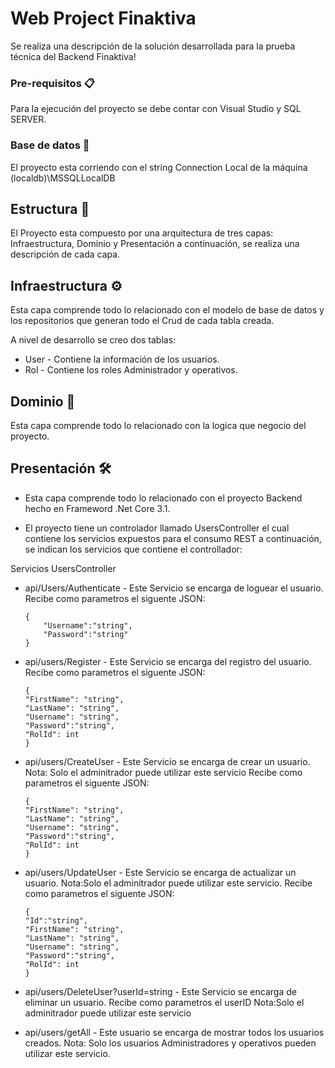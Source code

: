 # Web Project Finaktiva

Se realiza una descripción de la solución desarrollada para la  prueba técnica del Backend Finaktiva!

### Pre-requisitos 📋

Para la ejecución del proyecto se debe contar con Visual Studio y SQL SERVER.

### Base de datos 🔧

El proyecto esta corriendo con el string Connection Local de la máquina (localdb)\\MSSQLLocalDB

## Estructura 🚀

El Proyecto esta compuesto por una arquitectura de tres capas:
Infraestructura, Dominio y Presentación a continuación, se realiza una descripción de cada capa.

## Infraestructura ⚙️

Esta capa comprende todo lo relacionado con el modelo de base de datos y los repositorios que generan todo el Crud de cada tabla creada.

A nivel de desarrollo se creo dos tablas:

* User - Contiene la información de los usuarios.
* Rol - Contiene los roles Administrador y operativos.

## Dominio 🔩

Esta capa comprende todo lo relacionado con la logica que negocio del proyecto.

## Presentación 🛠️

- Esta capa comprende todo lo relacionado con el proyecto Backend hecho en Frameword .Net Core 3.1.

- El proyecto tiene un controlador llamado UsersController el cual  contiene los servicios expuestos para el consumo REST a continuación, se indican los servicios que contiene el controllador:

 Servicios UsersController

* api/Users/Authenticate - Este Servicio se encarga de loguear el usuario.
    Recibe como parametros el siguente JSON:
    ```
    {
        "Username":"string",
        "Password":"string"
    }
    ```

* api/users/Register - Este Servicio se encarga del  registro del usuario.
    Recibe como parametros el siguente JSON:
    ```
    {
    "FirstName": "string",
    "LastName": "string",
    "Username": "string",
    "Password":"string",
    "RolId": int
    }
    ```

* api/users/CreateUser - Este Servicio se encarga de  crear un usuario.
    Nota: Solo el adminitrador puede utilizar este servicio
    Recibe como parametros el siguente JSON:
    ```
    {
    "FirstName": "string",
    "LastName": "string",
    "Username": "string",
    "Password":"string",
    "RolId": int
    }
    ```

* api/users/UpdateUser - Este Servicio se encarga de actualizar un usuario.
Nota:Solo el adminitrador puede utilizar este servicio.
    Recibe como parametros el siguente JSON:
    ```
    {
    "Id":"string",
    "FirstName": "string",
    "LastName": "string",
    "Username": "string",
    "Password":"string",
    "RolId": int
    }
    ```

* api/users/DeleteUser?userId=string - Este Servicio se encarga de eliminar un usuario.
    Recibe como parametros el userID 
    Nota:Solo el adminitrador puede utilizar este servicio

* api/users/getAll - Este usuario se encarga de mostrar todos los usuarios creados.
Nota: Solo los usuarios Administradores y operativos pueden utilizar este servicio.
